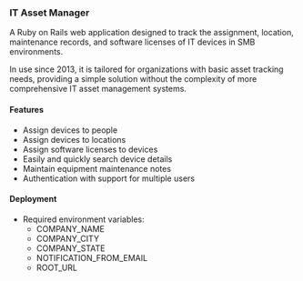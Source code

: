 ### IT Asset Manager
A Ruby on Rails web application designed to track the assignment, location,
maintenance records, and software licenses of IT devices in SMB environments.

In use since 2013, it is tailored for organizations with basic asset tracking
needs, providing a simple solution without the complexity of more comprehensive
IT asset management systems.

#### Features
- Assign devices to people
- Assign devices to locations
- Assign software licenses to devices
- Easily and quickly search device details
- Maintain equipment maintenance notes
- Authentication with support for multiple users

#### Deployment
- Required environment variables:
    - COMPANY_NAME
    - COMPANY_CITY
    - COMPANY_STATE
    - NOTIFICATION_FROM_EMAIL
    - ROOT_URL
